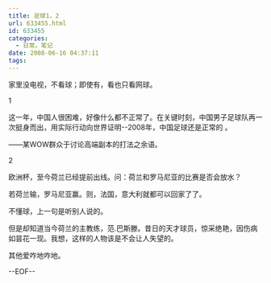 ```yaml
---
title: 足球1，2
url: 633455.html
id: 633455
categories:
  - 日常。笔记
date: 2008-06-16 04:37:11
tags:
---
```


家里没电视，不看球；即使有，看也只看网球。

1

这一年，中国人很困难，好像什么都不正常了。在关键时刻，中国男子足球队再一次挺身而出，用实际行动向世界证明--2008年，中国足球还是正常的 。

——某WOW群众于讨论高端副本的打法之余语。

2

欧洲杯，至今荷兰已经提前出线。问：荷兰和罗马尼亚的比赛是否会放水？

若荷兰输，罗马尼亚赢。则，法国，意大利就都可以回家了了。

不懂球，上一句是听别人说的。

但是却知道当今荷兰的主教练，范.巴斯滕。昔日的天才球员，惊采绝艳，因伤病如昙花一现。我想，这样的人物该是不会让人失望的。

其他爱咋地咋地。

--EOF--